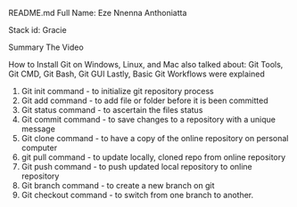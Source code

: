 README.md
Full Name: Eze Nnenna Anthoniatta

Stack id: Gracie


Summary The Video

How to Install Git on Windows, Linux, and Mac
also talked about: Git Tools, Git CMD, Git Bash, Git GUI
Lastly, Basic Git Workflows were explained 
1. Git init command - to initialize git repository process 
2. Git add command - to add file or folder before it is been committed
3. Git status command - to ascertain the files status 
4. Git commit command - to save changes to a repository with a unique message 
5. Git clone command - to have a copy of the online repository on personal computer 
6. git pull command - to update locally, cloned repo from online repository 
7. Git push command - to push updated local repository to online repository 
8. Git branch command - to create a new branch on git 
9. Git checkout command - to switch from one branch to another.
